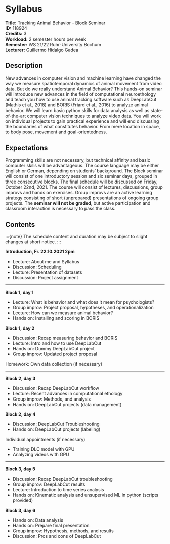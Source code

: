 # Syllabus

**Title:** Tracking Animal Behavior - Block Seminar  
**ID:** 118924  
**Credits:** 3  
**Workload:** 2 semester hours per week  
**Semester:** WS 21/22 Ruhr-University Bochum  
**Lecturer:** Guillermo Hidalgo Gadea  

## Description

New advances in computer vision and machine learning have changed the way we measure spatiotemporal dynamics of animal movement from video data. But do we really understand Animal Behavior? This hands-on seminar will introduce new advances in the field of computational neuroethology and teach you how to use animal tracking software such as DeepLabCut (Mathis et al., 2018) and BORIS (Friard et al., 2016) to analyze animal behavior. We will learn basic python skills for data analysis as well as state-of-the-art computer vision techniques to analyze video data. You will work on individual projects to gain practical experience and will end discussing the boundaries of what constitutes behavior. From mere location in space, to body pose, movement and goal-orientedness.

## Expectations

Programming skills are not necessary, but technical affinity and basic computer skills will be advantageous. The course language may be either English or German, depending on students’ background. The Block seminar will consist of one introductory session and six seminar days, grouped in three consecutive blocks. The final schedule will be discussed on Friday, October 22nd, 2021. The course will consist of lectures, discussions, group improvs and hands on exercises. Group improvs are an active learning strategy consisting of short (unprepared) presentations of ongoing group projects. The **seminar will not be graded**, but active participation and classroom interaction is necessary to pass the class. 

## Contents

:::{note}
The schedule content and duration may be subject to slight changes at short notice.
:::

**Introduction, Fr. 22.10.2021 2pm**
-	Lecture: About me and Syllabus
-	Discussion: Scheduling
-	Lecture: Presentation of datasets
-	Discussion: Project assignment

---

**Block 1, day 1**
-	Lecture: What is behavior and what does it mean for psychologists?
-	Group improv: Project proposal, hypotheses, and operationalization
-	Lecture: How can we measure animal behavior? 
-	Hands on: Installing and scoring in BORIS

**Block 1, day 2**
-	Discussion: Recap measuring behavior and BORIS
-	Lecture: Intro and how to use DeepLabCut
-	Hands on: Dummy DeepLabCut project
-	Group improv: Updated project proposal

Homework: Own data collection (if necessary)

---

**Block 2, day 3**
-	Discussion: Recap DeepLabCut workflow
-	Lecture: Recent advances in computational ethology 
-	Group improv: Methods, and analysis
-	Hands on: DeepLabCut projects (data management)

**Block 2, day 4**
-	Discussion: DeepLabCut Troubleshooting
-	Hands on: DeepLabCut projects (labeling)

Individual appointments (if necessary)
-	Training DLC model with GPU
-	Analyzing videos with GPU

---

**Block 3, day 5**
-	Discussion: Recap DeepLabCut troubleshooting
-	Group improv: DeepLabCut results
-	Lecture: Introduction to time series analysis 
-	Hands on: Kinematic analysis and unsupervised ML in python (scripts provided)

**Block 3, day 6**
-	Hands on: Data analysis
-	Hands on: Prepare final presentation 
-	Group improv: Hypothesis, methods, and results
-	Discussion: Pros and cons of DeepLabCut

